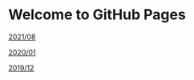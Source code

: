 # Welcome to GitHub Pages

[2021/08](https://wwzill0928.github.io/myDiary/diary/2021/aug/) 

[2020/01](https://wwzill0928.github.io/myDiary/diary/2020/Jan/) 

[2019/12](https://wwzill0928.github.io/myDiary/diary/2019/Dec/) 